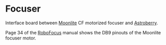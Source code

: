 # Focuser

Interface board between [Moonlite](https://focuser.com/products.php) CF motorized focuser and [Astroberry](https://www.astroberry.io). 

Page 34 of the [RoboFocus](https://robofocus.com/wp-content/uploads/2021/09/RF-Manual.pdf) manual shows the DB9 pinouts of the Moonlite focuser motor.
